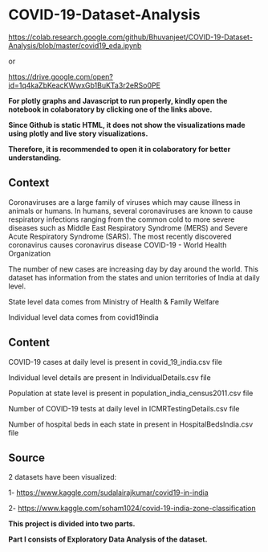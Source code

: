 # COVID-19-Dataset-Analysis

https://colab.research.google.com/github/Bhuvanjeet/COVID-19-Dataset-Analysis/blob/master/covid19_eda.ipynb

or

https://drive.google.com/open?id=1q4kaZbKeacKWwxGb1BuKTa3r2eRSo0PE

**For plotly graphs and Javascript to run properly, kindly open the notebook in colaboratory by clicking one of the links above.**

**Since Github is static HTML, it does not show the visualizations made using plotly and live story visualizations.** 

**Therefore, it is recommended to open it in colaboratory for better understanding.**

## Context

Coronaviruses are a large family of viruses which may cause illness in animals or humans. In humans, several coronaviruses are known to cause respiratory infections ranging from the common cold to more severe diseases such as Middle East Respiratory Syndrome (MERS) and Severe Acute Respiratory Syndrome (SARS). The most recently discovered coronavirus causes coronavirus disease COVID-19 - World Health Organization

The number of new cases are increasing day by day around the world. This dataset has information from the states and union territories of India at daily level.

State level data comes from Ministry of Health & Family Welfare

Individual level data comes from covid19india

## Content

COVID-19 cases at daily level is present in covid_19_india.csv file

Individual level details are present in IndividualDetails.csv file

Population at state level is present in population_india_census2011.csv file

Number of COVID-19 tests at daily level in ICMRTestingDetails.csv file

Number of hospital beds in each state in present in HospitalBedsIndia.csv file

## Source

2 datasets have been visualized:

1- https://www.kaggle.com/sudalairajkumar/covid19-in-india

2- https://www.kaggle.com/soham1024/covid-19-india-zone-classification

**This project is divided into two parts.**

**Part I consists of Exploratory Data Analysis of the dataset.**

